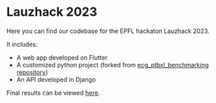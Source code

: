 # Lauzhack 2023

Here you can find our codebase for the EPFL hackaton Lauzhack 2023.

It includes:
- A web app developed on Flutter
- A customized python project (forked from [ecg_ptbxl_benchmarking repository](https://github.com/helme/ecg_ptbxl_benchmarking))
- An API developed in Django

Final results can be viewed [here](http://bms.lauzhack.grelgp.com/).
